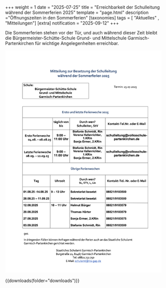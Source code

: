 +++
weight = 1
date = "2025-07-25"
title = "Erreichbarkeit der Schulleitung während der Sommerferien 2025"
template = "page.html"
description ="Öffnungszeiten in den Sommerferien"
[taxonomies]
tags = [ "Aktuelles" , "Mitteilungen"]
[extra]
notification = "2025-09-12"
+++

Die Sommerferien stehen vor der Tür, und auch während dieser Zeit bleibt die Bürgermeister-Schütte-Schule Grund- und Mittelschule Garmisch-Partenkirchen für wichtige Angelegenheiten erreichbar.


![Schule](images/image.png)


{{downloads(folder="downloads")}}